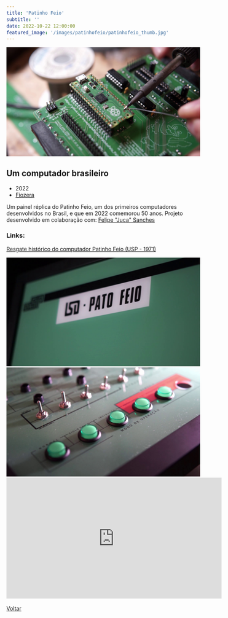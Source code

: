 ```yaml
---
title: 'Patinho Feio'
subtitle: ''
date: 2022-10-22 12:00:00
featured_image: '/images/patinhofeio/patinhofeio_thumb.jpg'
---
```


![](/images/patinhofeio/patinhofeio_01.jpg)

## Um computador brasileiro

* 2022
* [Fiozera](https://fiozera.com.br/)

Um painel réplica do Patinho Feio, um dos primeiros computadores desenvolvidos no Brasil, e que em 2022 comemorou 50 anos.
Projeto desenvolvido em colaboração com:
[Felipe "Juca" Sanches](juca@members.fsf.org)

### Links:

[Resgate histórico do computador Patinho Feio (USP - 1971)](https://forum.fiozera.com.br/t/resgate-historico-do-computador-patinho-feio-usp-1971)

<div class="gallery" data-columns="2">
	<img src="/images/patinhofeio/patinhofeio_02.jpg">
	<img src="/images/patinhofeio/patinhofeio_03.jpg">
</div>

<iframe width="560" height="315" src="https://www.youtube-nocookie.com/embed/YP_hHPiERgw?controls=0&start=5029" frameborder="0" allow="accelerometer; autoplay; clipboard-write; encrypted-media; gyroscope; picture-in-picture" allowfullscreen></iframe>

<a href='/' class="button button--large">Voltar</a>
